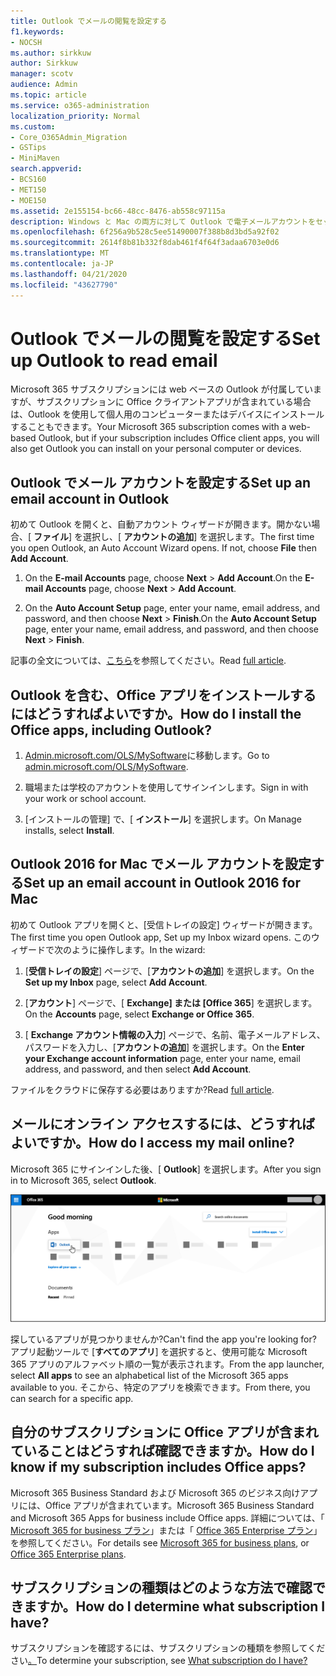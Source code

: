```yaml
---
title: Outlook でメールの閲覧を設定する
f1.keywords:
- NOCSH
ms.author: sirkkuw
author: Sirkkuw
manager: scotv
audience: Admin
ms.topic: article
ms.service: o365-administration
localization_priority: Normal
ms.custom:
- Core_O365Admin_Migration
- GSTips
- MiniMaven
search.appverid:
- BCS160
- MET150
- MOE150
ms.assetid: 2e155154-bc66-48cc-8476-ab558c97115a
description: Windows と Mac の両方に対して Outlook で電子メールアカウントをセットアップする方法と、Office アプリのインストールおよびオンラインでのメールへのアクセスについて説明します。
ms.openlocfilehash: 6f256a9b528c5ee51490007f388b8d3bd5a92f02
ms.sourcegitcommit: 2614f8b81b332f8dab461f4f64f3adaa6703e0d6
ms.translationtype: MT
ms.contentlocale: ja-JP
ms.lasthandoff: 04/21/2020
ms.locfileid: "43627790"
---
```

# <a name="set-up-outlook-to-read-email"></a><span data-ttu-id="e9377-103">Outlook でメールの閲覧を設定する</span><span class="sxs-lookup"><span data-stu-id="e9377-103">Set up Outlook to read email</span></span>

<span data-ttu-id="e9377-104">Microsoft 365 サブスクリプションには web ベースの Outlook が付属していますが、サブスクリプションに Office クライアントアプリが含まれている場合は、Outlook を使用して個人用のコンピューターまたはデバイスにインストールすることもできます。</span><span class="sxs-lookup"><span data-stu-id="e9377-104">Your Microsoft 365 subscription comes with a web-based Outlook, but if your subscription includes Office client apps, you will also get Outlook you can install on your personal computer or devices.</span></span>
  
## <a name="set-up-an-email-account-in-outlook"></a><span data-ttu-id="e9377-105">Outlook でメール アカウントを設定する</span><span class="sxs-lookup"><span data-stu-id="e9377-105">Set up an email account in Outlook</span></span>

<span data-ttu-id="e9377-p101">初めて Outlook を開くと、自動アカウント ウィザードが開きます。開かない場合、[ **ファイル**] を選択し、[ **アカウントの追加**] を選択します。</span><span class="sxs-lookup"><span data-stu-id="e9377-p101">The first time you open Outlook, an Auto Account Wizard opens. If not, choose **File** then **Add Account**.</span></span>
  
1. <span data-ttu-id="e9377-108">On the **E-mail Accounts** page, choose **Next** \> **Add Account**.</span><span class="sxs-lookup"><span data-stu-id="e9377-108">On the **E-mail Accounts** page, choose **Next** \> **Add Account**.</span></span>
    
2. <span data-ttu-id="e9377-109">On the **Auto Account Setup** page, enter your name, email address, and password, and then choose **Next** \> **Finish**.</span><span class="sxs-lookup"><span data-stu-id="e9377-109">On the **Auto Account Setup** page, enter your name, email address, and password, and then choose **Next** \> **Finish**.</span></span>
    
<span data-ttu-id="e9377-110">記事の全文については、[こちら](https://support.office.com/article/6e27792a-9267-4aa4-8bb6-c84ef146101b.aspx)を参照してください。</span><span class="sxs-lookup"><span data-stu-id="e9377-110">Read [full article](https://support.office.com/article/6e27792a-9267-4aa4-8bb6-c84ef146101b.aspx).</span></span>
  
## <a name="how-do-i-install-the-office-apps-including-outlook"></a><span data-ttu-id="e9377-111">Outlook を含む、Office アプリをインストールするにはどうすればよいですか。</span><span class="sxs-lookup"><span data-stu-id="e9377-111">How do I install the Office apps, including Outlook?</span></span>

1. <span data-ttu-id="e9377-112">[Admin.microsoft.com/OLS/MySoftware](https://admin.microsoft.com/OLS/MySoftware.aspx)に移動します。</span><span class="sxs-lookup"><span data-stu-id="e9377-112">Go to [admin.microsoft.com/OLS/MySoftware](https://admin.microsoft.com/OLS/MySoftware.aspx).</span></span>
    
2. <span data-ttu-id="e9377-113">職場または学校のアカウントを使用してサインインします。</span><span class="sxs-lookup"><span data-stu-id="e9377-113">Sign in with your work or school account.</span></span>
    
3. <span data-ttu-id="e9377-114">[インストールの管理] で、[ **インストール**] を選択します。</span><span class="sxs-lookup"><span data-stu-id="e9377-114">On Manage installs, select **Install**.</span></span>
    
## <a name="set-up-an-email-account-in-outlook-2016-for-mac"></a><span data-ttu-id="e9377-115">Outlook 2016 for Mac でメール アカウントを設定する</span><span class="sxs-lookup"><span data-stu-id="e9377-115">Set up an email account in Outlook 2016 for Mac</span></span>

<span data-ttu-id="e9377-116">初めて Outlook アプリを開くと、[受信トレイの設定] ウィザードが開きます。</span><span class="sxs-lookup"><span data-stu-id="e9377-116">The first time you open Outlook app, Set up my Inbox wizard opens.</span></span> <span data-ttu-id="e9377-117">このウィザードで次のように操作します。</span><span class="sxs-lookup"><span data-stu-id="e9377-117">In the wizard:</span></span> 
  
1. <span data-ttu-id="e9377-118">[**受信トレイの設定**] ページで、[**アカウントの追加**] を選択します。</span><span class="sxs-lookup"><span data-stu-id="e9377-118">On the **Set up my Inbox** page, select **Add Account**.</span></span>
    
2. <span data-ttu-id="e9377-119">[**アカウント**] ページで、[ **Exchange] または [Office 365**] を選択します。</span><span class="sxs-lookup"><span data-stu-id="e9377-119">On the **Accounts** page, select **Exchange or Office 365**.</span></span>
    
3. <span data-ttu-id="e9377-120">[ **Exchange アカウント情報の入力**] ページで、名前、電子メールアドレス、パスワードを入力し、[**アカウントの追加**] を選択します。</span><span class="sxs-lookup"><span data-stu-id="e9377-120">On the **Enter your Exchange account information** page, enter your name, email address, and password, and then select **Add Account**.</span></span>
    
<span data-ttu-id="e9377-121">ファイルをクラウドに保存する必要はありますか?</span><span class="sxs-lookup"><span data-stu-id="e9377-121">Read [full article](https://support.office.com/article/6e27792a-9267-4aa4-8bb6-c84ef146101b.aspx#PickTab=Outlook_for_Mac).</span></span> 
  
## <a name="how-do-i-access-my-mail-online"></a><span data-ttu-id="e9377-122">メールにオンライン アクセスするには、どうすればよいですか。</span><span class="sxs-lookup"><span data-stu-id="e9377-122">How do I access my mail online?</span></span>

<span data-ttu-id="e9377-123">Microsoft 365 にサインインした後、[ **Outlook**] を選択します。</span><span class="sxs-lookup"><span data-stu-id="e9377-123">After you sign in to Microsoft 365, select **Outlook**.</span></span>
  
![Outlook アプリが強調表示されている Microsoft 365 ホームページ](../../media/3ceee838-9d85-4af3-95a6-fbcee11036f4.png)
  
<span data-ttu-id="e9377-125">探しているアプリが見つかりませんか?</span><span class="sxs-lookup"><span data-stu-id="e9377-125">Can't find the app you're looking for?</span></span> <span data-ttu-id="e9377-126">アプリ起動ツールで [**すべてのアプリ**] を選択すると、使用可能な Microsoft 365 アプリのアルファベット順の一覧が表示されます。</span><span class="sxs-lookup"><span data-stu-id="e9377-126">From the app launcher, select **All apps** to see an alphabetical list of the Microsoft 365 apps available to you.</span></span> <span data-ttu-id="e9377-127">そこから、特定のアプリを検索できます。</span><span class="sxs-lookup"><span data-stu-id="e9377-127">From there, you can search for a specific app.</span></span> 
  
## <a name="how-do-i-know-if-my-subscription-includes-office-apps"></a><span data-ttu-id="e9377-128">自分のサブスクリプションに Office アプリが含まれていることはどうすれば確認できますか。</span><span class="sxs-lookup"><span data-stu-id="e9377-128">How do I know if my subscription includes Office apps?</span></span>

<span data-ttu-id="e9377-129">Microsoft 365 Business Standard および Microsoft 365 のビジネス向けアプリには、Office アプリが含まれています。</span><span class="sxs-lookup"><span data-stu-id="e9377-129">Microsoft 365 Business Standard and Microsoft 365 Apps for business include Office apps.</span></span> <span data-ttu-id="e9377-130">詳細については、「 [Microsoft 365 for business プラン](https://go.microsoft.com/fwlink/p/?LinkId=723731)」または「 [Office 365 Enterprise プラン](https://go.microsoft.com/fwlink/p/?LinkId=800029)」を参照してください。</span><span class="sxs-lookup"><span data-stu-id="e9377-130">For details see [Microsoft 365 for business plans](https://go.microsoft.com/fwlink/p/?LinkId=723731), or [Office 365 Enterprise plans](https://go.microsoft.com/fwlink/p/?LinkId=800029).</span></span>
  
## <a name="how-do-i-determine-what-subscription-i-have"></a><span data-ttu-id="e9377-131">サブスクリプションの種類はどのような方法で確認できますか。</span><span class="sxs-lookup"><span data-stu-id="e9377-131">How do I determine what subscription I have?</span></span>

<span data-ttu-id="e9377-132">サブスクリプションを確認するには、サブスクリプションの種類を参照してください[。](../admin-overview/what-subscription-do-i-have.md)</span><span class="sxs-lookup"><span data-stu-id="e9377-132">To determine your subscription, see [What subscription do I have?](../admin-overview/what-subscription-do-i-have.md)</span></span>
  

